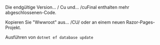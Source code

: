 Die endgültige Version... / Cu und... /cuFinal enthalten mehr abgeschlossenen-Code.

Kopieren Sie "Wwwroot" aus... /CU/ oder an einem neuen Razor-Pages-Projekt.

Ausführen von `dotnet ef database update`